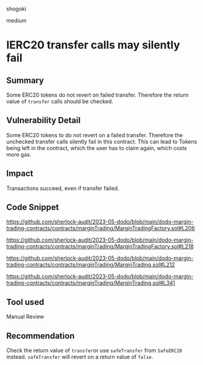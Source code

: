 shogoki

medium

# IERC20 transfer calls may silently fail

## Summary

Some ERC20 tokens do not revert on failed transfer. Therefore the return value of `transfer` calls should be checked.

## Vulnerability Detail

Some ERC20 tokens to do not revert on a failed transfer. Therefore the unchecked transfer calls silently fail in this contract. This can lead to Tokens being left in the contract, which the user has to claim again, which costs more gas.

## Impact

Transactions succeed, even if transfer failed.

## Code Snippet

https://github.com/sherlock-audit/2023-05-dodo/blob/main/dodo-margin-trading-contracts/contracts/marginTrading/MarginTradingFactory.sol#L206

https://github.com/sherlock-audit/2023-05-dodo/blob/main/dodo-margin-trading-contracts/contracts/marginTrading/MarginTradingFactory.sol#L218

https://github.com/sherlock-audit/2023-05-dodo/blob/main/dodo-margin-trading-contracts/contracts/marginTrading/MarginTrading.sol#L212

https://github.com/sherlock-audit/2023-05-dodo/blob/main/dodo-margin-trading-contracts/contracts/marginTrading/MarginTrading.sol#L341


## Tool used

Manual Review

## Recommendation

Check the return value of `transfer`or use `safeTransfer` from `SafeERC20` instead.
`safeTransfer` will revert on a return value of `false`.
